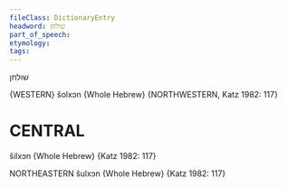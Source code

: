 ```yaml
---
fileClass: DictionaryEntry
headword: שולחן
part_of_speech: 
etymology: 
tags: 
---
```

שולחן

{WESTERN}
šolxɔn {Whole Hebrew} {NORTHWESTERN, Katz 1982: 117}

CENTRAL
========

šilxɔn {Whole Hebrew} {Katz 1982: 117}

NORTHEASTERN
šulxɔn {Whole Hebrew} {Katz 1982: 117}
